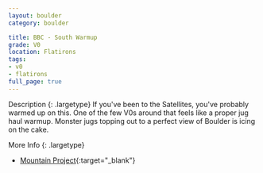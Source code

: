 ```yaml
---
layout: boulder
category: boulder

title: BBC - South Warmup
grade: V0
location: Flatirons
tags:
- v0
- flatirons
full_page: true
---
```



Description
{: .largetype}
If you've been to the Satellites, you've probably warmed up on this. One of the few V0s around that feels like a proper jug haul warmup. Monster jugs topping out to a perfect view of Boulder is icing on the cake. 

More Info
{: .largetype}
- [Mountain Project](https://www.mountainproject.com/route/105757876/south-warmup){:target="_blank"}
